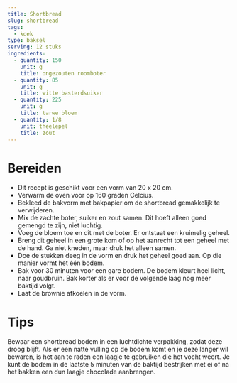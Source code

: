 ```yaml
---
title: Shortbread
slug: shortbread
tags: 
  - koek
type: baksel
serving: 12 stuks
ingredients:
  - quantity: 150
    unit: g
    title: ongezouten roomboter
  - quantity: 85
    unit: g
    title: witte basterdsuiker
  - quantity: 225
    unit: g
    title: tarwe bloem
  - quantity: 1/8
    unit: theelepel
    title: zout
---
```


# Bereiden

- Dit recept is geschikt voor een vorm van 20 x 20 cm.
- Verwarm de oven voor op 160 graden Celcius.
- Bekleed de bakvorm met bakpapier om de shortbread gemakkelijk te verwijderen.
- Mix de zachte boter, suiker en zout samen. Dit hoeft alleen goed gemengd te zijn, niet luchtig.
- Voeg de bloem toe en dit met de boter. Er ontstaat een kruimelig geheel.
- Breng dit geheel in een grote kom of op het aanrecht tot een geheel met de hand. Ga niet kneden, maar druk het alleen samen.
- Doe de stukken deeg in de vorm en druk het geheel goed aan. Op die manier vormt het één bodem.
- Bak voor 30 minuten voor een gare bodem. De bodem kleurt heel licht, naar goudbruin. Bak korter als er voor de volgende laag nog meer baktijd volgt.
- Laat de brownie afkoelen in de vorm.


# Tips

Bewaar een shortbread bodem in een luchtdichte verpakking, zodat deze droog blijft. Als er een natte vulling op de bodem komt en je deze langer wil bewaren, is het aan te raden een laagje te gebruiken die het vocht weert. Je kunt de bodem in de laatste 5 minuten van de baktijd bestrijken met ei of na het bakken een dun laagje chocolade aanbrengen.